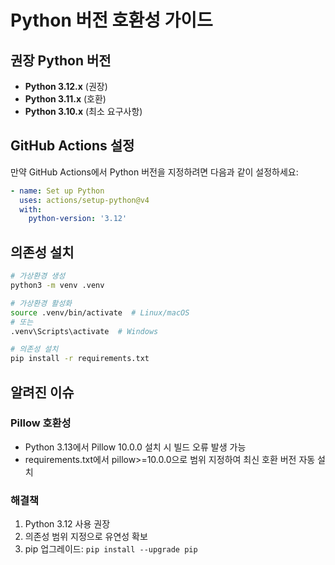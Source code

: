 # Python 버전 호환성 가이드

## 권장 Python 버전
- **Python 3.12.x** (권장)
- **Python 3.11.x** (호환)
- **Python 3.10.x** (최소 요구사항)

## GitHub Actions 설정

만약 GitHub Actions에서 Python 버전을 지정하려면 다음과 같이 설정하세요:

```yaml
- name: Set up Python
  uses: actions/setup-python@v4
  with:
    python-version: '3.12'
```

## 의존성 설치

```bash
# 가상환경 생성
python3 -m venv .venv

# 가상환경 활성화
source .venv/bin/activate  # Linux/macOS
# 또는
.venv\Scripts\activate  # Windows

# 의존성 설치
pip install -r requirements.txt
```

## 알려진 이슈

### Pillow 호환성
- Python 3.13에서 Pillow 10.0.0 설치 시 빌드 오류 발생 가능
- requirements.txt에서 pillow>=10.0.0으로 범위 지정하여 최신 호환 버전 자동 설치

### 해결책
1. Python 3.12 사용 권장
2. 의존성 범위 지정으로 유연성 확보
3. pip 업그레이드: `pip install --upgrade pip`
